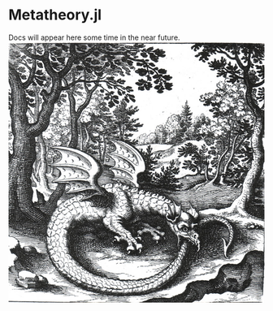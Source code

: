 # Metatheory.jl

Docs will appear here some time in the near future.
![dragon](./assets/dragon.jpg)
